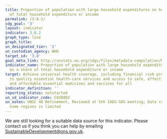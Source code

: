 ```yaml
---
title: Proportion of population with large household expenditures on health as a share
  of total household expenditure or income
permalink: /3-8-2/
sdg_goal: '3'
layout: indicator
indicator: 3.8.2
graph_type: line
graph_title:
un_designated_tier: '2'
un_custodian_agency: WHO
target_id: '3.8'
goal_meta_link: http://unstats.un.org/sdgs/files/metadata-compilation/Metadata-Goal-3.pdf
indicator_name: Proportion of population with large household expenditures on health
  as a share of total household expenditure or income
target: Achieve universal health coverage, including financial risk protection, access
  to quality essential health-care services and access to safe, effective, quality
  and affordable essential medicines and vaccines for all
indicator_definition: ''
reporting_status: notstarted
un_sd_indicator_code: C030802
un_notes: UNSC 48 Refinement, Reviewed at 5th IAEG-SDG meeting; Data coverage for
  some regions is limited
---
```


We are still looking for a suitable data source for this indicator. Please contact us if you think you can help by emailing <a href="mailto:SustainableDevelopment@ons.gov.uk">SustainableDevelopment@ons.gov.uk</a>.


